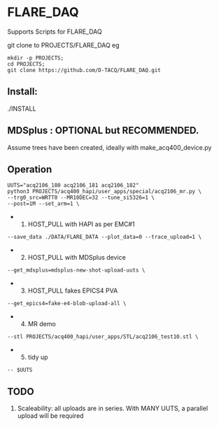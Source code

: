 # FLARE_DAQ

Supports Scripts for FLARE_DAQ

git clone to PROJECTS/FLARE_DAQ
eg
```
mkdir -p PROJECTS;
cd PROJECTS;
git clone https://github.com/D-TACQ/FLARE_DAQ.git
```
## Install:
./INSTALL

## MDSplus : OPTIONAL but RECOMMENDED.
Assume trees have been created, ideally with make_acq400_device.py

## Operation

```
UUTS="acq2106_180 acq2106_181 acq2106_182"
python3 PROJECTS/acq400_hapi/user_apps/special/acq2106_mr.py \
--trg0_src=WRTT0 --MR10DEC=32 --tune_si5326=1 \
--post=1M --set_arm=1 \
```
* 1. HOST_PULL with HAPI as per EMC#1
```
--save_data ./DATA/FLARE_DATA --plot_data=0 --trace_upload=1 \
```
* 2. HOST_PULL with MDSplus device
```
--get_mdsplus=mdsplus-new-shot-upload-uuts \
```
* 3. HOST_PULL fakes EPICS4 PVA
```
--get_epics4=fake-e4-blob-upload-all \
```
* 4. MR demo
```
--stl PROJECTS/acq400_hapi/user_apps/STL/acq2106_test10.stl \
```
* 5. tidy up
```
-- $UUTS
```

## TODO
1. Scaleability: all uploads are in series. With MANY UUTS, a parallel upload will be required
